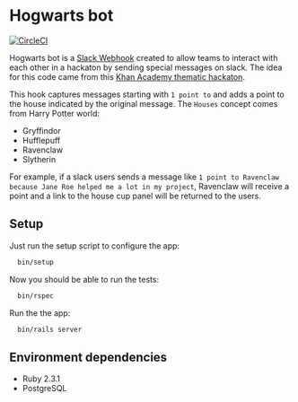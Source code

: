 # Hogwarts bot

[![CircleCI](https://circleci.com/gh/youse-seguradora/youse.svg?&style=shield&circle-token=4832d496dfedf7343703c1ecc1398984f7495228)](https://circleci.com/gh/arturcp/hogwarts_bot)

Hogwarts bot is a [Slack Webhook](https://rubyslackapi.slack.com/services/B1RQD447R?added=1)
created to allow teams to interact with each other in a hackaton by sending special messages on slack. The
idea for this code came from this [Khan Academy thematic hackaton](http://engineering.khanacademy.org/posts/healthy-hackathons.htm).

This hook captures messages starting with `1 point to` and adds a point to the house indicated by the original message.
The `Houses` concept comes from Harry Potter world:

* Gryffindor
* Hufflepuff
* Ravenclaw
* Slytherin

For example, if a slack users sends a message like `1 point to Ravenclaw because Jane Roe helped me a lot in my project`,
Ravenclaw will receive a point and a link to the house cup panel will be returned to the users.


## Setup

Just run the setup script to configure the app:

```bash
  bin/setup
```

Now you should be able to run the tests:

```bash
  bin/rspec
```

Run the the app:

```bash
  bin/rails server
```

## Environment dependencies

*   Ruby 2.3.1
*   PostgreSQL
